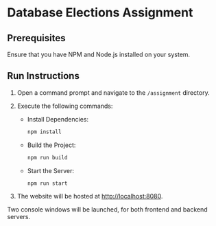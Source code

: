 # Database Elections Assignment

## Prerequisites

Ensure that you have NPM and Node.js installed on your system.

## Run Instructions

1. Open a command prompt and navigate to the `/assignment` directory.

2. Execute the following commands:

    - Install Dependencies:
      ```bash
      npm install
      ```

    - Build the Project:
      ```bash
      npm run build
      ```

    - Start the Server:
      ```bash
      npm run start
      ```

3. The website will be hosted at [http://localhost:8080](http://localhost:8080).

Two console windows will be launched, for both frontend and backend servers.
